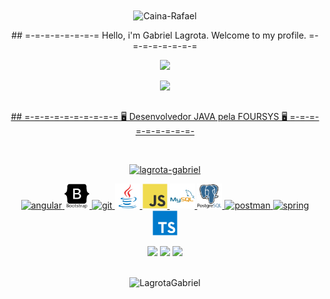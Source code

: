   <div align="center">
    <img align="center" alt="Caina-Rafael" height="140" width="150" src="https://media.giphy.com/media/NHUONhmbo448/giphy.gif">
  </div>  

<p align="center"> ## =-=-=-=-=-=-=-= Hello, i'm Gabriel Lagrota. Welcome to my profile. =-=-=-=-=-=-=-= </p>

<div align="center">
  <div align="center">
    <a href="https://github.com/LagrotaGabriel">
    <img height="180em" src="https://github-readme-stats.vercel.app/api?username=LagrotaGabriel&show_icons=true&theme=onedark&include_all_commits=true&count_private=true"/>
   </div>
</div>

<p align="center">
  <img height="180em" src="https://streak-stats.demolab.com?user=LagrotaGabriel&theme=discord-old-blurple&type=png"/>
</p>

##

<p align="center"> ## =-=-=-=-=-=-=-=-=-= 🖥️ Desenvolvedor JAVA pela FOURSYS 🖥️ =-=-=-=-=-=-=-=-=- </p>

<div align="center">
  <div style="display: inline_block"><br>
  <p align="center"> <img src="https://komarev.com/ghpvc/?username=lagrota-gabriel&label=Profile%20views&color=0e75b6&style=flat" alt="lagrota-gabriel" /> </p>

  <p align="center"> <a href="https://angular.io" target="_blank" rel="noreferrer"> <img src="https://angular.io/assets/images/logos/angular/angular.svg" alt="angular" width="40" height="40"/> </a> <a  href="https://getbootstrap.com" target="_blank" rel="noreferrer"> <img src="https://raw.githubusercontent.com/devicons/devicon/master/icons/bootstrap/bootstrap-plain-wordmark.svg" alt="bootstrap" width="40" height="40"/> </a> <a href="https://git-scm.com/" target="_blank" rel="noreferrer"> <img src="https://www.vectorlogo.zone/logos/git-scm/git-scm-icon.svg" alt="git" width="40" height="40"/> </a> <a href="https://www.java.com" target="_blank" rel="noreferrer"> <img src="https://raw.githubusercontent.com/devicons/devicon/master/icons/java/java-original.svg" alt="java" width="40" height="40"/> </a> <a href="https://developer.mozilla.org/en-US/docs/Web/JavaScript" target="_blank" rel="noreferrer"> <img src="https://raw.githubusercontent.com/devicons/devicon/master/icons/javascript/javascript-original.svg" alt="javascript" width="40" height="40"/> </a> <a href="https://www.mysql.com/" target="_blank" rel="noreferrer"> <img src="https://raw.githubusercontent.com/devicons/devicon/master/icons/mysql/mysql-original-wordmark.svg" alt="mysql" width="40" height="40"/> </a> <a href="https://www.postgresql.org" target="_blank" rel="noreferrer"> <img src="https://raw.githubusercontent.com/devicons/devicon/master/icons/postgresql/postgresql-original-wordmark.svg" alt="postgresql" width="40" height="40"/> </a> <a href="https://postman.com" target="_blank" rel="noreferrer"> <img src="https://www.vectorlogo.zone/logos/getpostman/getpostman-icon.svg" alt="postman" width="40" height="40"/> </a> <a href="https://spring.io/" target="_blank" rel="noreferrer"> <img src="https://www.vectorlogo.zone/logos/springio/springio-icon.svg" alt="spring" width="40" height="40"/> </a> <a href="https://www.typescriptlang.org/" target="_blank" rel="noreferrer"> <img src="https://raw.githubusercontent.com/devicons/devicon/master/icons/typescript/typescript-original.svg" alt="typescript" width="40" height="40"/> </a> </p>
   </div>
</div>
 
<div align="center"> 
  <a href="https://instagram.com/biellagrota" target="_blank"><img src="https://img.shields.io/badge/-Instagram-%23E4405F?style=for-the-badge&logo=instagram&logoColor=white"     target="_blank"></a>
  <a href = "gabriellagrota23@gmail.com"><img src="https://img.shields.io/badge/-Gmail-%23333?style=for-the-badge&logo=gmail&logoColor=white" target="_blank"></a>
  <a href="https://www.linkedin.com/in/gabriel-lagrota-728029168/" target="_blank"><img src="https://img.shields.io/badge/-LinkedIn-%230077B5?style=for-the-badge&logo=linkedin&logoColor=white" target="_blank"></a> 
</div>
  
##
  
<div align="center">
  <img align="center" width=300 src="https://github-readme-stats.vercel.app/api/top-langs/?username=LagrotaGabriel&count_private=true&theme=radical" alt="LagrotaGabriel" /   
</div>
